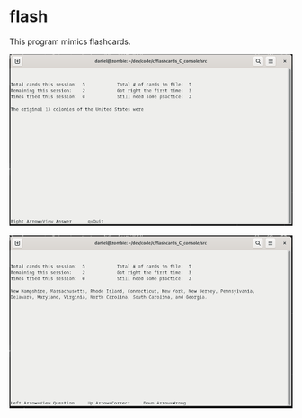 # flash


This program mimics flashcards.

![](docs/assets/images/a_flash_question_screen.png)

![](./docs/assets/images/a_flash_answer_screen.png)

